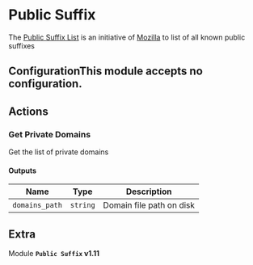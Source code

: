# Public Suffix

The [Public Suffix List](https://publicsuffix.org/) is an initiative of [Mozilla](https://www.mozilla.org/) to list of all known public suffixes

## ConfigurationThis module accepts no configuration.
## Actions

### Get Private Domains

Get the list of private domains

#### Outputs

| Name      |  Type   |  Description  |
| --------- | ------- | --------------------------- |
| `domains_path` | `string` | Domain file path on disk |


## Extra

Module **`Public Suffix` v1.11**